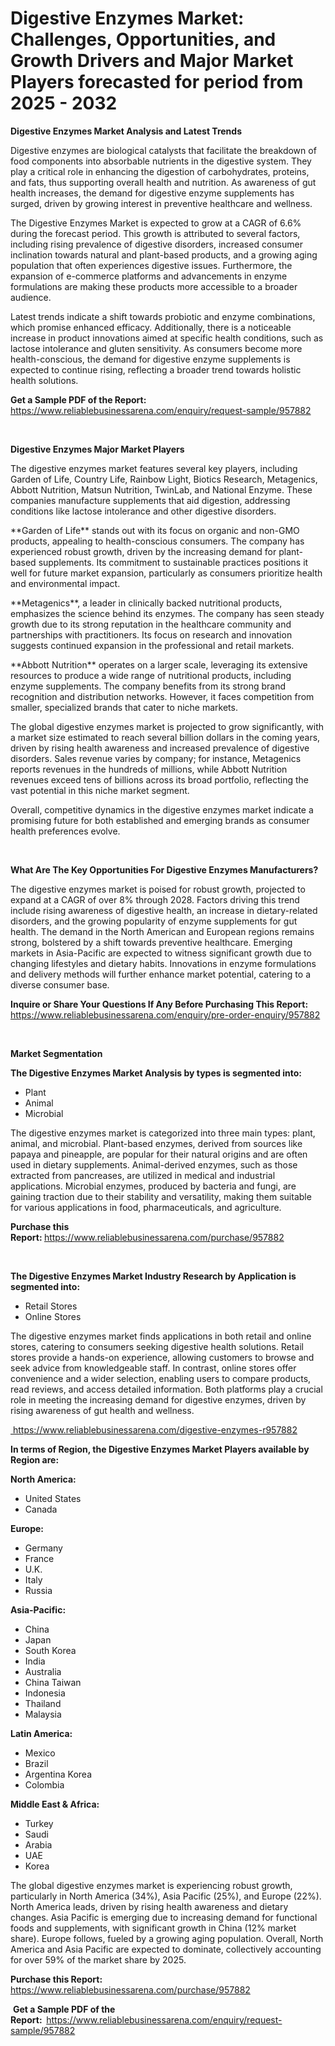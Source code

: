 <p><h1>Digestive Enzymes Market: Challenges, Opportunities, and Growth Drivers and Major Market Players forecasted for period from 2025 - 2032</h1></p><p><strong>Digestive Enzymes Market Analysis and Latest Trends</strong></p>
<p><p>Digestive enzymes are biological catalysts that facilitate the breakdown of food components into absorbable nutrients in the digestive system. They play a critical role in enhancing the digestion of carbohydrates, proteins, and fats, thus supporting overall health and nutrition. As awareness of gut health increases, the demand for digestive enzyme supplements has surged, driven by growing interest in preventive healthcare and wellness.</p><p>The Digestive Enzymes Market is expected to grow at a CAGR of 6.6% during the forecast period. This growth is attributed to several factors, including rising prevalence of digestive disorders, increased consumer inclination towards natural and plant-based products, and a growing aging population that often experiences digestive issues. Furthermore, the expansion of e-commerce platforms and advancements in enzyme formulations are making these products more accessible to a broader audience.</p><p>Latest trends indicate a shift towards probiotic and enzyme combinations, which promise enhanced efficacy. Additionally, there is a noticeable increase in product innovations aimed at specific health conditions, such as lactose intolerance and gluten sensitivity. As consumers become more health-conscious, the demand for digestive enzyme supplements is expected to continue rising, reflecting a broader trend towards holistic health solutions.</p></p>
<p><strong>Get a Sample PDF of the Report:&nbsp;</strong> <a href="https://www.reliablebusinessarena.com/enquiry/request-sample/957882?utm_campaign=3227&utm_medium=2&utm_source=Github&utm_content=ia&utm_term=19042025&utm_id=digestive-enzymes">https://www.reliablebusinessarena.com/enquiry/request-sample/957882</a></p>
<p>&nbsp;</p>
<p><strong>Digestive Enzymes Major Market Players</strong></p>
<p><p>The digestive enzymes market features several key players, including Garden of Life, Country Life, Rainbow Light, Biotics Research, Metagenics, Abbott Nutrition, Matsun Nutrition, TwinLab, and National Enzyme. These companies manufacture supplements that aid digestion, addressing conditions like lactose intolerance and other digestive disorders.</p><p>**Garden of Life** stands out with its focus on organic and non-GMO products, appealing to health-conscious consumers. The company has experienced robust growth, driven by the increasing demand for plant-based supplements. Its commitment to sustainable practices positions it well for future market expansion, particularly as consumers prioritize health and environmental impact.</p><p>**Metagenics**, a leader in clinically backed nutritional products, emphasizes the science behind its enzymes. The company has seen steady growth due to its strong reputation in the healthcare community and partnerships with practitioners. Its focus on research and innovation suggests continued expansion in the professional and retail markets.</p><p>**Abbott Nutrition** operates on a larger scale, leveraging its extensive resources to produce a wide range of nutritional products, including enzyme supplements. The company benefits from its strong brand recognition and distribution networks. However, it faces competition from smaller, specialized brands that cater to niche markets.</p><p>The global digestive enzymes market is projected to grow significantly, with a market size estimated to reach several billion dollars in the coming years, driven by rising health awareness and increased prevalence of digestive disorders. Sales revenue varies by company; for instance, Metagenics reports revenues in the hundreds of millions, while Abbott Nutrition revenues exceed tens of billions across its broad portfolio, reflecting the vast potential in this niche market segment. </p><p>Overall, competitive dynamics in the digestive enzymes market indicate a promising future for both established and emerging brands as consumer health preferences evolve.</p></p>
<p>&nbsp;</p>
<p><strong>What Are The Key Opportunities For Digestive Enzymes Manufacturers?</strong></p>
<p><p>The digestive enzymes market is poised for robust growth, projected to expand at a CAGR of over 8% through 2028. Factors driving this trend include rising awareness of digestive health, an increase in dietary-related disorders, and the growing popularity of enzyme supplements for gut health. The demand in the North American and European regions remains strong, bolstered by a shift towards preventive healthcare. Emerging markets in Asia-Pacific are expected to witness significant growth due to changing lifestyles and dietary habits. Innovations in enzyme formulations and delivery methods will further enhance market potential, catering to a diverse consumer base.</p></p>
<p><strong>Inquire or Share Your Questions If Any Before Purchasing This Report:</strong> <a href="https://www.reliablebusinessarena.com/enquiry/pre-order-enquiry/957882?utm_campaign=3227&utm_medium=2&utm_source=Github&utm_content=ia&utm_term=19042025&utm_id=digestive-enzymes">https://www.reliablebusinessarena.com/enquiry/pre-order-enquiry/957882</a></p>
<p>&nbsp;</p>
<p><strong>Market Segmentation</strong></p>
<p><strong>The Digestive Enzymes Market Analysis by types is segmented into:</strong></p>
<p><ul><li>Plant</li><li>Animal</li><li>Microbial</li></ul></p>
<p><p>The digestive enzymes market is categorized into three main types: plant, animal, and microbial. Plant-based enzymes, derived from sources like papaya and pineapple, are popular for their natural origins and are often used in dietary supplements. Animal-derived enzymes, such as those extracted from pancreases, are utilized in medical and industrial applications. Microbial enzymes, produced by bacteria and fungi, are gaining traction due to their stability and versatility, making them suitable for various applications in food, pharmaceuticals, and agriculture.</p></p>
<p><strong>Purchase this Report:&nbsp;</strong><a href="https://www.reliablebusinessarena.com/purchase/957882?utm_campaign=3227&utm_medium=2&utm_source=Github&utm_content=ia&utm_term=19042025&utm_id=digestive-enzymes">https://www.reliablebusinessarena.com/purchase/957882</a></p>
<p>&nbsp;</p>
<p><strong>The Digestive Enzymes Market Industry Research by Application is segmented into:</strong></p>
<p><ul><li>Retail Stores</li><li>Online Stores</li></ul></p>
<p><p>The digestive enzymes market finds applications in both retail and online stores, catering to consumers seeking digestive health solutions. Retail stores provide a hands-on experience, allowing customers to browse and seek advice from knowledgeable staff. In contrast, online stores offer convenience and a wider selection, enabling users to compare products, read reviews, and access detailed information. Both platforms play a crucial role in meeting the increasing demand for digestive enzymes, driven by rising awareness of gut health and wellness.</p></p>
<p><a href="https://www.reliablebusinessarena.com/digestive-enzymes-r957882?utm_campaign=3227&utm_medium=2&utm_source=Github&utm_content=ia&utm_term=19042025&utm_id=digestive-enzymes">&nbsp;https://www.reliablebusinessarena.com/digestive-enzymes-r957882</a></p>
<p><strong>In terms of Region, the Digestive Enzymes Market Players available by Region are:</strong></p>
<p>
    <p> <strong> North America: </strong>
        <ul>
            <li>United States</li>
            <li>Canada</li>
        </ul>
        </p> 
    <p> <strong> Europe: </strong>
        <ul>
            <li>Germany</li>
            <li>France</li>
            <li>U.K.</li>
            <li>Italy</li>
            <li>Russia</li>
        </ul>
        </p> 
    <p> <strong> Asia-Pacific: </strong>
        <ul>
            <li>China</li>
            <li>Japan</li>
            <li>South Korea</li>
            <li>India</li>
            <li>Australia</li>
            <li>China Taiwan</li>
            <li>Indonesia</li>
            <li>Thailand</li>
            <li>Malaysia</li>
        </ul>
        </p> 
    <p> <strong> Latin America: </strong>
        <ul>
            <li>Mexico</li>
            <li>Brazil</li>
            <li>Argentina Korea</li>
            <li>Colombia</li>
        </ul>
        </p> 
    <p> <strong> Middle East & Africa: </strong>
        <ul>
            <li>Turkey</li>
            <li>Saudi</li>
            <li>Arabia</li>
            <li>UAE</li>
            <li>Korea</li>
        </ul>
    </p>
    </p>
<p><p>The global digestive enzymes market is experiencing robust growth, particularly in North America (34%), Asia Pacific (25%), and Europe (22%). North America leads, driven by rising health awareness and dietary changes. Asia Pacific is emerging due to increasing demand for functional foods and supplements, with significant growth in China (12% market share). Europe follows, fueled by a growing aging population. Overall, North America and Asia Pacific are expected to dominate, collectively accounting for over 59% of the market share by 2025.</p></p>
<p><strong>Purchase this Report: </strong><a href="https://www.reliablebusinessarena.com/purchase/957882?utm_campaign=3227&utm_medium=2&utm_source=Github&utm_content=ia&utm_term=19042025&utm_id=digestive-enzymes">https://www.reliablebusinessarena.com/purchase/957882</a></p>
<p>&nbsp;<strong>Get a Sample PDF of the Report:&nbsp;&nbsp;</strong><a href="https://www.reliablebusinessarena.com/enquiry/request-sample/957882?utm_campaign=3227&utm_medium=2&utm_source=Github&utm_content=ia&utm_term=19042025&utm_id=digestive-enzymes">https://www.reliablebusinessarena.com/enquiry/request-sample/957882</a></p>
<p><strong></strong></p>
<p><p></p><p></p><p></p></p>
